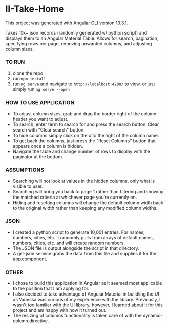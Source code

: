 # II-Take-Home

This project was generated with [Angular CLI](https://github.com/angular/angular-cli) version 13.3.1.

Takes 10k+ json records (randomly generated w/ python script) and displays them to an Angular Material Table.
Allows for search, pagination, specifying rows per page, removing unwanted columns, and adjusting column sizes.

### TO RUN

1. clone the repo
2. run `npm install`
3. run `ng serve` and navigate to `http://localhost:4200/` to view. or just simply run `ng serve --open`

### HOW TO USE APPLICATION

- To adjust column sizes, grab and drag the border right of the column header you want to adjust.
- To search, enter term to search for and press the search button. Clear search with "Clear search" button.
- To hide columns simply click on the x to the right of the column name.
- To get back the columns, just press the "Reset Columns" button that appears once a column is hidden.
- Navigate the table and change number of rows to display with the paginator at the bottom.

### ASSUMPTIONS

- Searching will not look at values in the hidden columns, only what is visible to user.
- Searching will bring you back to page 1 rather than filtering and showing the matched criteria at whichever page you're currently on.
- Hiding and resetting columns will change the default column width back to the original width rather than keeping any modified column widths.

### JSON

- I created a python script to generate 10,001 entries. For names, numbers, cities, etc. it randomly pulls from arrays of default names, numbers, cities, etc. and will create random numbers.
- The JSON file is output alongside the script in that directory.
- A get-json.service grabs the data from this file and supplies it for the app.component.

### OTHER

- I chose to build this application in Angular as it seemed most applicable to the position that I am applying for.
- I also decided to take advantage of Angular Material in buildling the UI as Vanessa was curious of my experience with the library. Previously, I wasn't too familiar with the UI library, however, I learned about it for this project and am happy with how it turned out.
- The resizing of columns functionality is taken care of with the dynamic-column.directive.
